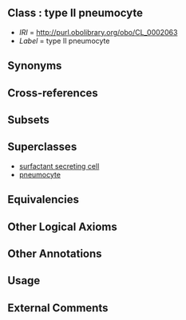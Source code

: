 
## Class : type II pneumocyte

 * *IRI* = http://purl.obolibrary.org/obo/CL_0002063
 * *Label* = type II pneumocyte

## Synonyms


## Cross-references


## Subsets


## Superclasses

 * [surfactant secreting cell](../../CL/57/CL_0000157.md)
 * [pneumocyte](../../CL/22/CL_0000322.md)

## Equivalencies


## Other Logical Axioms


## Other Annotations


## Usage


## External Comments

